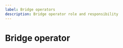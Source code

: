 ```yaml
---
label: Bridge operators
description: Bridge operator role and responsibility
---
```


# Bridge operator